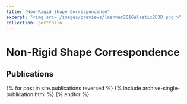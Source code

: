 ```yaml
---
title: "Non-Rigid Shape Correspondence"
excerpt: "<img src='/images/previews/laehner2016elastic2D3D.png'>"
collection: portfolio
---
```


# Non-Rigid Shape Correspondence

## Publications

{% for post in site.publications reversed %}
  {% include archive-single-publication.html %}
{% endfor %}
